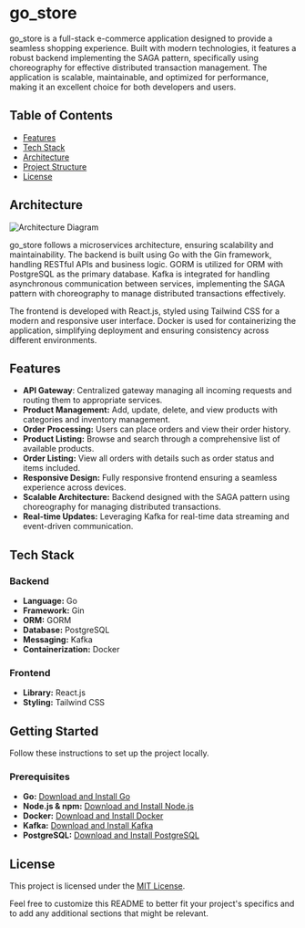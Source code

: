 # go_store

go_store is a full-stack e-commerce application designed to provide a seamless shopping experience. Built with modern technologies, it features a robust backend implementing the SAGA pattern, specifically using choreography for effective distributed transaction management. The application is scalable, maintainable, and optimized for performance, making it an excellent choice for both developers and users.

## Table of Contents

- [Features](#features)
- [Tech Stack](#tech-stack)
- [Architecture](#architecture)
- [Project Structure](#project-structure)
- [License](#license)

## Architecture

![Architecture Diagram](https://github.com/pepega90/GoStore/blob/main/gostore_saga.png)

go_store follows a microservices architecture, ensuring scalability and maintainability. The backend is built using Go with the Gin framework, handling RESTful APIs and business logic. GORM is utilized for ORM with PostgreSQL as the primary database. Kafka is integrated for handling asynchronous communication between services, implementing the SAGA pattern with choreography to manage distributed transactions effectively.

The frontend is developed with React.js, styled using Tailwind CSS for a modern and responsive user interface. Docker is used for containerizing the application, simplifying deployment and ensuring consistency across different environments.

## Features

- **API Gateway**: Centralized gateway managing all incoming requests and routing them to appropriate services.
- **Product Management:** Add, update, delete, and view products with categories and inventory management.
- **Order Processing:** Users can place orders and view their order history.
- **Product Listing:** Browse and search through a comprehensive list of available products.
- **Order Listing:** View all orders with details such as order status and items included.
- **Responsive Design:** Fully responsive frontend ensuring a seamless experience across devices.
- **Scalable Architecture:** Backend designed with the SAGA pattern using choreography for managing distributed transactions.
- **Real-time Updates:** Leveraging Kafka for real-time data streaming and event-driven communication.

## Tech Stack

### Backend

- **Language:** Go
- **Framework:** Gin
- **ORM:** GORM
- **Database:** PostgreSQL
- **Messaging:** Kafka
- **Containerization:** Docker

### Frontend

- **Library:** React.js
- **Styling:** Tailwind CSS

## Getting Started

Follow these instructions to set up the project locally.

### Prerequisites

- **Go:** [Download and Install Go](https://golang.org/dl/)
- **Node.js & npm:** [Download and Install Node.js](https://nodejs.org/)
- **Docker:** [Download and Install Docker](https://www.docker.com/get-started)
- **Kafka:** [Download and Install Kafka](https://kafka.apache.org/downloads)
- **PostgreSQL:** [Download and Install PostgreSQL](https://www.postgresql.org/download/)

## License

This project is licensed under the [MIT License](LICENSE).

Feel free to customize this README to better fit your project's specifics and to add any additional sections that might be relevant.
